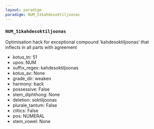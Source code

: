 ```yaml
---
layout: paradigm
paradigm: NUM_51kahdesoktiljoonas
---
```

### ` NUM_51kahdesoktiljoonas `

Optimisation hack for exceptional compound ’kahdesoktiljoonas’ that inflects in all parts with agreement
* kotus_tn: 51
* upos: NUM
* suffix_regex: kahdesoktiljoonas
* kotus_av: None
* grade_dir: weaken
* harmony: back
* possessive: False
* stem_diphthong: None
* deletion: soktiljoonas
* plurale_tantum: False
* clitics: False
* pos: NUMERAL
* stem_vowel: None
